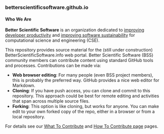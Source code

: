 ### betterscientificsoftware.github.io

#### Who We Are
 
**Better Scientific Software** is an organization dedicated to [improving developer productivity](WhatisProductivity.md) and [improving software sustainability](WhatisSustainability.md) for computational science and engineering (CSE).

This repository provides source material for the (still under construction) BetterScientificSoftware.info web portal. Better Scientific Software (BSS) community members can contribute content using standard GitHub tools and processes. Contributions can be made via:
* **Web browser editing**:  For many people (even BSS project members), this is probably the preferred way.  GitHub provides a nice web editor for Markdown.
* **Cloning**: If you have push access, you can clone and commit to this repository.  This approach could be best for remote editing and activities that span across multiple source files.
* **Forking**: This option is like cloning, but works for anyone.  You can make edit to your own forked copy of the repo, either in a browser or from a local repository.

For details see our [What To Contribute](WhatToContribute.md) and [How To Contribute page](HowtoContribute.md) pages.
